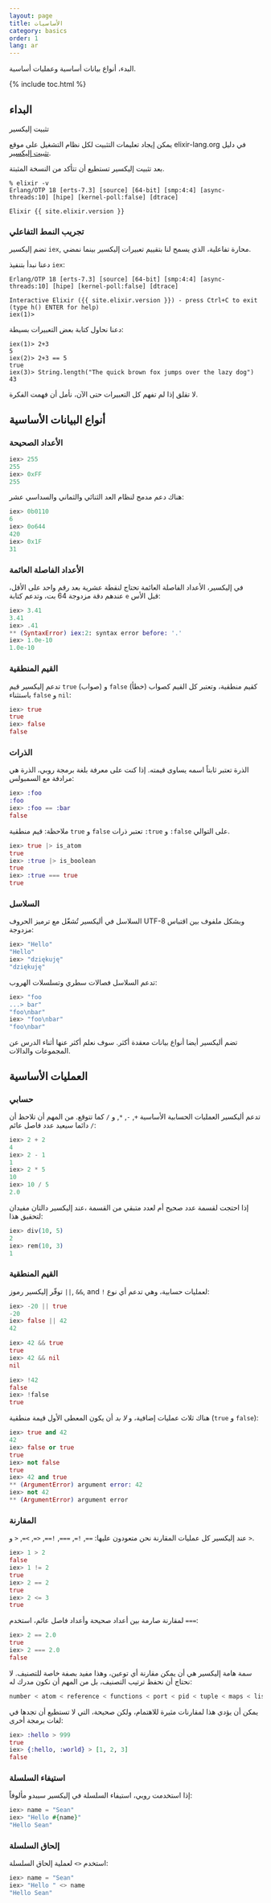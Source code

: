 ```yaml
---
layout: page
title: الأساسيات
category: basics
order: 1
lang: ar
---
```


البدء، أنواع بيانات أساسية وعمليات أساسية.

{% include toc.html %}

## البداء

تثبيت إليكسير

يمكن إيجاد تعليمات التثبيت لكل نظام التشغيل على موقع elixir-lang.org في دليل [تثبيت إليكسير](http://elixir-lang.org/install.html).

بعد تثبيت إليكسير تستطيع أن تتأكد من النسخة المثبتة.

    % elixir -v
    Erlang/OTP 18 [erts-7.3] [source] [64-bit] [smp:4:4] [async-threads:10] [hipe] [kernel-poll:false] [dtrace]

    Elixir {{ site.elixir.version }}

### تجريب النمط التفاعلي

تضم إليكسير `iex`, محارة تفاعلية، الذي يسمح لنا بتقييم تعبيرات إليكسير بينما نمضي.

دعنا نبدأ بتنفيذ `iex`:

    Erlang/OTP 18 [erts-7.3] [source] [64-bit] [smp:4:4] [async-threads:10] [hipe] [kernel-poll:false] [dtrace]

    Interactive Elixir ({{ site.elixir.version }}) - press Ctrl+C to exit (type h() ENTER for help)
    iex(1)>

دعنا نحاول كتابة بعض التعبيرات بسيطة:

    iex(1)> 2+3
    5
    iex(2)> 2+3 == 5
    true
    iex(3)> String.length("The quick brown fox jumps over the lazy dog")
    43

لا تقلق إذا لم تفهم كل التعبيرات حتى الآن، نأمل أن فهمت الفكرة.


## أنواع البيانات الأساسية

### الأعداد الصحيحة

```elixir
iex> 255
255
iex> 0xFF
255
```

هناك دعم مدمج لنظام العد الثنائي والثماني والسداسي عشر:

```elixir
iex> 0b0110
6
iex> 0o644
420
iex> 0x1F
31
```

### الأعداد الفاصلة العائمة

في إليكسير، الأعداد الفاصلة العائمة تحتاج لنقطة عشرية بعد رقم واحد على الأقل، عندهم دقة مزدوجة 64 بت، وتدعم كتابة `e` قبل الأس:

```elixir
iex> 3.41
3.41
iex> .41
** (SyntaxError) iex:2: syntax error before: '.'
iex> 1.0e-10
1.0e-10
```


### القيم المنطقية

تدعم إليكسير قيم `true` (صواب) و `false` (خطأ) كقيم منطقية، وتعتبر كل القيم كصواب باستثناء `false` و `nil`:

```elixir
iex> true
true
iex> false
false
```

### الذرات

الذرة تعتبر ثابتاً اسمه يساوى قيمته. إذا كنت على معرفة بلغة برمجة روبي، الذرة هي مرادفة مع السمبولس:

```elixir
iex> :foo
:foo
iex> :foo == :bar
false
```

ملاحظة: قيم منطقية `true` و `false` تعتبر ذرات `:true` و `:false` على التوالي.

```elixir
iex> true |> is_atom
true
iex> :true |> is_boolean
true
iex> :true === true
true
```

### السلاسل

السلاسل في أليكسير تُشغّل مع ترميز الحروف UTF-8 وبشكل ملفوف بين اقتباس مزدوجة:

```elixir
iex> "Hello"
"Hello"
iex> "dziękuję"
"dziękuję"
```

تدعم السلاسل فصالات سطري وتسلسلات الهروب:

```elixir
iex> "foo
...> bar"
"foo\nbar"
iex> "foo\nbar"
"foo\nbar"
```

تضم أليكسير أيضا أنواع بيانات معقدة أكثر. سوف نعلم أكثر عنها أثناء الدرس عن المجموعات والدالات.

## العمليات الأساسية

### حسابي

تدعم أليكسير العمليات الحسابية الأساسية  `+`, `-`, `*`, و `/` كما تتوقع. من المهم أن تلاحظ أن `/` دائما سيعيد عدد فاصل عائم:

```elixir
iex> 2 + 2
4
iex> 2 - 1
1
iex> 2 * 5
10
iex> 10 / 5
2.0
```

إذا احتجت لقسمة عدد صحيح أم لعدد متبقي من القسمة ،عند إليكسير دالتان مفيدان لتحقيق هذا:

```elixir
iex> div(10, 5)
2
iex> rem(10, 3)
1
```

### القيم المنطقية

توفّر إليكسير رموز `||`, `&&`, and `!` لعمليات حسابية، وهي تدعم أي نوع:

```elixir
iex> -20 || true
-20
iex> false || 42
42

iex> 42 && true
true
iex> 42 && nil
nil

iex> !42
false
iex> !false
true
```

هناك ثلاث عمليات إضافية، و _لا بد_ أن يكون المعطى الأول قيمة منطقية (`true` و `false`):

```elixir
iex> true and 42
42
iex> false or true
true
iex> not false
true
iex> 42 and true
** (ArgumentError) argument error: 42
iex> not 42
** (ArgumentError) argument error
```

### المقارنة

عند إليكسير كل عمليات المقارنة نحن متعودون عليها: `==`, `!=`, `===`, `!==`, `<=`, `>=`, `<` و `>`.

```elixir
iex> 1 > 2
false
iex> 1 != 2
true
iex> 2 == 2
true
iex> 2 <= 3
true
```

لمقارنة صارمة بين أعداد صحيحة وأعداد فاصل عائم، استخدم `===`:

```elixir
iex> 2 == 2.0
true
iex> 2 === 2.0
false
```

سمة هامة إليكسير هي أن يمكن مقارنة أي توعين، وهذا مفيد بصفة خاصة للتصنيف. لا نحتاج أن نحفظ ترتيب التصنيف، بل من المهم أن نكون مدرك له:

```elixir
number < atom < reference < functions < port < pid < tuple < maps < list < bitstring
```

يمكن أن يؤدي هذا لمقارنات مثيرة للاهتمام، ولكن صحيحة، التي لا تستطيع أن تجدها في لغات برمجة أخرى:

```elixir
iex> :hello > 999
true
iex> {:hello, :world} > [1, 2, 3]
false
```

### استيفاء السلسلة

إذا استخدمت روبي، استيفاء السلسلة في إليكسير سيبدو مألوفاً:

```elixir
iex> name = "Sean"
iex> "Hello #{name}"
"Hello Sean"
```

### إلحاق السلسلة

استخدم `<>` لعملية إلحاق السلسلة:

```elixir
iex> name = "Sean"
iex> "Hello " <> name
"Hello Sean"
```
